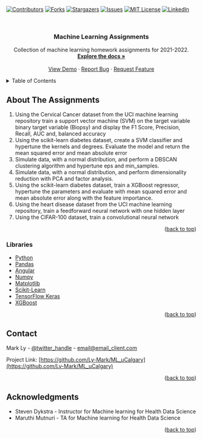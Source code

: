 <div id="top"></div>
<!--
*** Thanks for checking out the Best-README-Template. If you have a suggestion
*** that would make this better, please fork the repo and create a pull request
*** or simply open an issue with the tag "enhancement".
*** Don't forget to give the project a star!
*** Thanks again! Now go create something AMAZING! :D
-->



<!-- PROJECT SHIELDS -->
<!--
*** I'm using markdown "reference style" links for readability.
*** Reference links are enclosed in brackets [ ] instead of parentheses ( ).
*** See the bottom of this document for the declaration of the reference variables
*** for contributors-url, forks-url, etc. This is an optional, concise syntax you may use.
*** https://www.markdownguide.org/basic-syntax/#reference-style-links
-->
[![Contributors][contributors-shield]][contributors-url]
[![Forks][forks-shield]][forks-url]
[![Stargazers][stars-shield]][stars-url]
[![Issues][issues-shield]][issues-url]
[![MIT License][license-shield]][license-url]
[![LinkedIn][linkedin-shield]][linkedin-url]



<!-- PROJECT LOGO -->
<br />
<div align="center">
  <a href="https://github.com/Ly-Mark/ML_uCalgary">
  </a>

<h3 align="center">Machine Learning Assignments</h3>

  <p align="center">
    Collection of machine learning homework assignments for 2021-2022.
    <br />
    <a href="https://github.com/Ly-Mark/ML_uCalgary"><strong>Explore the docs »</strong></a>
    <br />
    <br />
    <a href="https://github.com/Ly-Mark/ML_uCalgary">View Demo</a>
    ·
    <a href="https://github.com/Ly-Mark/ML_uCalgary/issues">Report Bug</a>
    ·
    <a href="https://github.com/Ly-Mark/ML_uCalgary/issues">Request Feature</a>
  </p>
</div>



<!-- TABLE OF CONTENTS -->
<details>
  <summary>Table of Contents</summary>
  <ol>
    <li>
      <a href="#about-the-project">About The Project</a>
      <ul>
        <li><a href="#built-with">Libraries</a></li>
      </ul>
    </li>
    <li><a href="#contact">Contact</a></li>
    <li><a href="#acknowledgments">Acknowledgments</a></li>
  </ol>
</details>



<!-- ABOUT THE PROJECT -->
## About The Assignments
1. Using the Cervical Cancer dataset from the UCI machine learning repository train a support vector machine (SVM) 
   on the target variable binary target variable (Biopsy) and display the F1 Score, Precision, Recall, AUC and, 
   balanced accuracy
2. Using the scikit-learn diabetes dataset, create a SVM classifier and hypertune the kernels and degrees. Evaluate 
   the model and return the mean squared error and mean absolute error 
3. Simulate data, with a normal distribution, and perform a DBSCAN clustering algorithm and hypertune eps and 
   min_samples. 
4. Simulate data, with a normal distribution, and perform dimensionality reduction with PCA and factor analysis.
5. Using the scikit-learn diabetes dataset, train a XGBoost regressor, hypertune the parameters and evaluate with 
   mean squared error and mean absolute error along with the feature importance.
6. Using the heart disease dataset from the UCI machine learning repository, train a feedforward neural network with 
   one hidden layer
7. Using the CIFAR-100 dataset, train a convolutional neural network

<p align="right">(<a href="#top">back to top</a>)</p>



### Libraries

* [Python](https://www.python.org/)
* [Pandas](https://pandas.pydata.org/)
* [Angular](https://angular.io/)
* [Numpy](https://numpy.org/)
* [Matplotlib](https://matplotlib.org/)
* [Scikit-Learn](https://scikit-learn.org/)
* [TensorFlow Keras](https://www.tensorflow.org/api_docs/python/tf/keras)
* [XGBoost](https://xgboost.ai/)

<p align="right">(<a href="#top">back to top</a>)</p>


<!-- CONTACT -->
## Contact

Mark Ly - [@twitter_handle](https://twitter.com/twitter_handle) - email@email_client.com

Project Link: [https://github.com/Ly-Mark/ML_uCalgary](https://github.com/Ly-Mark/ML_uCalgary)

<p align="right">(<a href="#top">back to top</a>)</p>



<!-- ACKNOWLEDGMENTS -->
## Acknowledgments

* Steven Dykstra - Instructor for Machine learning for Health Data Science
* Maruthi Mutnuri - TA for Machine learning for Health Data Science


<p align="right">(<a href="#top">back to top</a>)</p>



<!-- MARKDOWN LINKS & IMAGES -->
<!-- https://www.markdownguide.org/basic-syntax/#reference-style-links -->
[contributors-shield]: https://img.shields.io/github/contributors/Ly-Mark/ML_uCalgary.svg?style=for-the-badge
[contributors-url]: https://github.com/Ly-Mark/ML_uCalgary/graphs/contributors
[forks-shield]: https://img.shields.io/github/forks/Ly-Mark/ML_uCalgary.svg?style=for-the-badge
[forks-url]: https://github.com/Ly-Mark/ML_uCalgary/network/members
[stars-shield]: https://img.shields.io/github/stars/Ly-Mark/ML_uCalgary.svg?style=for-the-badge
[stars-url]: https://github.com/Ly-Mark/ML_uCalgary/stargazers
[issues-shield]: https://img.shields.io/github/issues/Ly-Mark/ML_uCalgary.svg?style=for-the-badge
[issues-url]: https://github.com/Ly-Mark/ML_uCalgary/issues
[license-shield]: https://img.shields.io/github/license/Ly-Mark/ML_uCalgary.svg?style=for-the-badge
[license-url]: https://github.com/Ly-Mark/ML_uCalgary/blob/master/LICENSE.txt
[linkedin-shield]: https://img.shields.io/badge/-LinkedIn-black.svg?style=for-the-badge&logo=linkedin&colorB=555
[linkedin-url]: https://linkedin.com/in/mark-ly
[product-screenshot]: images/screenshot.png
